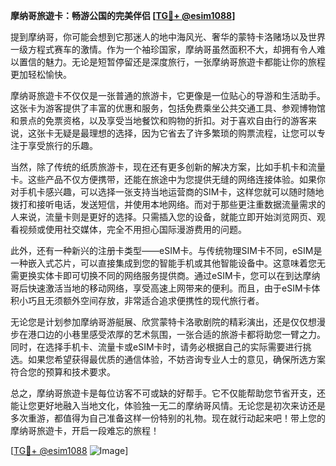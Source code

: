 **摩纳哥旅遊卡：畅游公国的完美伴侣 [[TG💪+ @esim1088](https://t.me/s/esim1088)]**

提到摩纳哥，你可能会想到它那迷人的地中海风光、奢华的蒙特卡洛赌场以及世界一级方程式赛车的激情。作为一个袖珍国家，摩纳哥虽然面积不大，却拥有令人难以置信的魅力。无论是短暂停留还是深度旅行，一张摩纳哥旅遊卡都能让你的旅程更加轻松愉快。

摩纳哥旅遊卡不仅仅是一张普通的旅游卡，它更像是一位贴心的导游和生活助手。这张卡为游客提供了丰富的优惠和服务，包括免费乘坐公共交通工具、参观博物馆和景点的免票资格，以及享受当地餐饮和购物的折扣。对于喜欢自由行的游客来说，这张卡无疑是最理想的选择，因为它省去了许多繁琐的购票流程，让您可以专注于享受旅行的乐趣。

当然，除了传统的纸质旅游卡，现在还有更多创新的解决方案，比如手机卡和流量卡。这些产品不仅方便携带，还能在旅途中为您提供无缝的网络连接体验。如果你对手机卡感兴趣，可以选择一张支持当地运营商的SIM卡，这样您就可以随时随地拨打和接听电话，发送短信，并使用本地网络。而对于那些更注重数据流量需求的人来说，流量卡则是更好的选择。只需插入您的设备，就能立即开始浏览网页、观看视频或使用社交媒体，完全不用担心国际漫游费用的问题。

此外，还有一种新兴的注册卡类型——eSIM卡。与传统物理SIM卡不同，eSIM是一种嵌入式芯片，可以直接集成到您的智能手机或其他智能设备中。这意味着您无需更换实体卡即可切换不同的网络服务提供商。通过eSIM卡，您可以在到达摩纳哥后快速激活当地的移动网络，享受高速上网带来的便利。而且，由于eSIM卡体积小巧且无须额外空间存放，非常适合追求便携性的现代旅行者。

无论您是计划参加摩纳哥游艇展、欣赏蒙特卡洛歌剧院的精彩演出，还是仅仅想漫步在港口边的小巷里感受浓厚的艺术氛围，一张合适的旅游卡都将助您一臂之力。同时，在选择手机卡、流量卡或eSIM卡时，请务必根据自己的实际需要进行挑选。如果您希望获得最优质的通信体验，不妨咨询专业人士的意见，确保所选方案符合您的预算和技术要求。

总之，摩纳哥旅遊卡是每位访客不可或缺的好帮手。它不仅能帮助您节省开支，还能让您更好地融入当地文化，体验独一无二的摩纳哥风情。无论您是初次来访还是多次重游，都值得为自己准备这样一份特别的礼物。现在就行动起来吧！带上您的摩纳哥旅遊卡，开启一段难忘的旅程！

[[TG💪+ @esim1088](https://t.me/s/esim1088) ![Image](https://i.postimg.cc/4NQfJmqS/Snipaste-2025-05-13-00-14-12.png)]